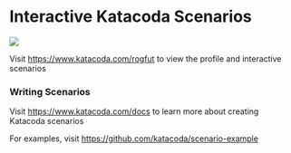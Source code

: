 # Interactive Katacoda Scenarios

[![](http://shields.katacoda.com/katacoda/rogfut/count.svg)](https://www.katacoda.com/rogfut "Get your profile on Katacoda.com")

Visit https://www.katacoda.com/rogfut to view the profile and interactive scenarios

### Writing Scenarios
Visit https://www.katacoda.com/docs to learn more about creating Katacoda scenarios

For examples, visit https://github.com/katacoda/scenario-example
